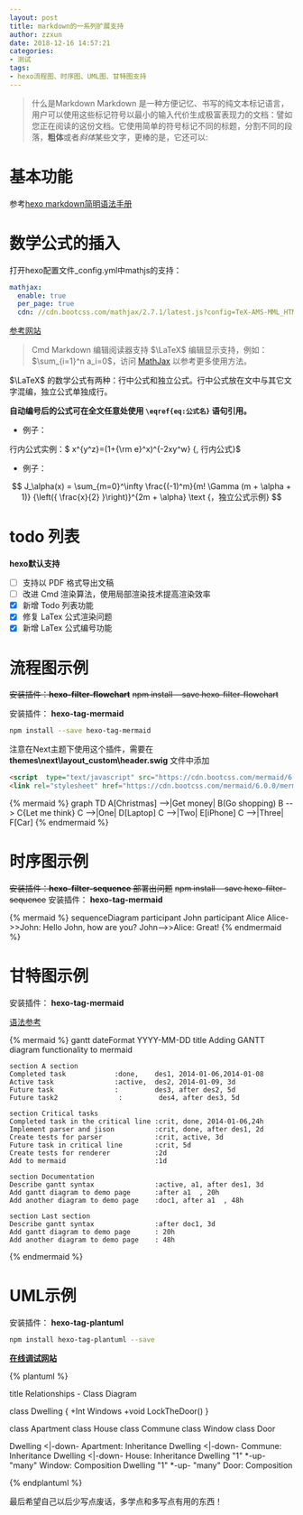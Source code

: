```yaml
---
layout: post
title: markdown的一系列扩展支持
author: zzxun
date: 2018-12-16 14:57:21
categories:
- 测试
tags:
- hexo流程图、时序图、UML图、甘特图支持
---
```


>什么是Markdown
>Markdown 是一种方便记忆、书写的纯文本标记语言，用户可以使用这些标记符号以最小的输入代价生成极富表现力的文档：譬如您正在阅读的这份文档。它使用简单的符号标记不同的标题，分割不同的段落，**粗体**或者*斜体*某些文字，更棒的是，它还可以:

<!--more-->

# 基本功能 #

参考[hexo markdown简明语法手册](https://hyxxsfwy.github.io/2016/01/15/Hexo-Markdown-%E7%AE%80%E6%98%8E%E8%AF%AD%E6%B3%95%E6%89%8B%E5%86%8C/)

# 数学公式的插入 #

打开hexo配置文件_config.yml中mathjs的支持：

~~~yml
mathjax:
  enable: true
  per_page: true
  cdn: //cdn.bootcss.com/mathjax/2.7.1/latest.js?config=TeX-AMS-MML_HTMLorMML
~~~

[参考网站](https://www.zybuluo.com/codeep/note/163962)
> Cmd Markdown 编辑阅读器支持 $\LaTeX$ 编辑显示支持，例如：$\sum_{i=1}^n a_i=0$，访问 [MathJax](http://meta.math.stackexchange.com/questions/5020/mathjax-basic-tutorial-and-quick-reference) 以参考更多使用方法。

$\LaTeX$ 的数学公式有两种：行中公式和独立公式。行中公式放在文中与其它文字混编，独立公式单独成行。

**自动编号后的公式可在全文任意处使用 `\eqref{eq:公式名}` 语句引用。**

- 例子：

行内公式实例：$ x^{y^z}=(1+{\rm e}^x)^{-2xy^w} {, 行内公式}$

- 例子：

$$ J_\alpha(x) = \sum_{m=0}^\infty \frac{(-1)^m}{m! \Gamma (m + \alpha + 1)} {\left({ \frac{x}{2} }\right)}^{2m + \alpha} \text {，独立公式示例} $$

# todo 列表 #

**hexo默认支持**

- [ ] 支持以 PDF 格式导出文稿
- [ ] 改进 Cmd 渲染算法，使用局部渲染技术提高渲染效率
- [x] 新增 Todo 列表功能
- [x] 修复 LaTex 公式渲染问题
- [x] 新增 LaTex 公式编号功能

# 流程图示例 #

~~安装插件：**hexo-filter-flowchart**~~
~~npm install --save hexo-filter-flowchart~~

安装插件： **hexo-tag-mermaid**

~~~bash
npm install --save hexo-tag-mermaid
~~~

注意在Next主题下使用这个插件，需要在 **themes\next\layout\_custom\header.swig** 文件中添加

~~~html
<script  type="text/javascript" src="https://cdn.bootcss.com/mermaid/6.0.0/mermaid.min.js"></script> 
<link rel="stylesheet" href="https://cdn.bootcss.com/mermaid/6.0.0/mermaid.min.css" type="text/css"/>
~~~


{% mermaid %}
graph TD
    A[Christmas] -->|Get money| B(Go shopping)
    B --> C{Let me think}
    C -->|One| D[Laptop]
    C -->|Two| E[iPhone]
    C -->|Three| F[Car]
{% endmermaid %}

# 时序图示例 #

~~安装插件：**hexo-filter-sequence** 部署出问题~~
~~npm install --save hexo-filter-sequence~~
安装插件： **hexo-tag-mermaid**

{% mermaid %}
sequenceDiagram
    participant John
    participant Alice
    Alice->>John: Hello John, how are you?
    John-->>Alice: Great!
{% endmermaid %}


# 甘特图示例 #

安装插件： **hexo-tag-mermaid**

[语法参考](https://mermaidjs.github.io/)

{% mermaid %}
gantt
    dateFormat  YYYY-MM-DD
    title Adding GANTT diagram functionality to mermaid

    section A section
    Completed task            :done,    des1, 2014-01-06,2014-01-08
    Active task               :active,  des2, 2014-01-09, 3d
    Future task               :         des3, after des2, 5d
    Future task2               :         des4, after des3, 5d

    section Critical tasks
    Completed task in the critical line :crit, done, 2014-01-06,24h
    Implement parser and jison          :crit, done, after des1, 2d
    Create tests for parser             :crit, active, 3d
    Future task in critical line        :crit, 5d
    Create tests for renderer           :2d
    Add to mermaid                      :1d

    section Documentation
    Describe gantt syntax               :active, a1, after des1, 3d
    Add gantt diagram to demo page      :after a1  , 20h
    Add another diagram to demo page    :doc1, after a1  , 48h

    section Last section
    Describe gantt syntax               :after doc1, 3d
    Add gantt diagram to demo page      : 20h
    Add another diagram to demo page    : 48h
{% endmermaid %}

# UML示例 #

安装插件： **hexo-tag-plantuml**

~~~bash
npm install hexo-tag-plantuml --save
~~~

[**在线调试网站**](https://www.planttext.com/)

{% plantuml %}

title Relationships - Class Diagram


class Dwelling {
  +Int Windows
  +void LockTheDoor()
}

class Apartment
class House
class Commune
class Window
class Door

Dwelling <|-down- Apartment: Inheritance
Dwelling <|-down- Commune: Inheritance
Dwelling <|-down- House: Inheritance
Dwelling "1" *-up- "many" Window: Composition
Dwelling "1" *-up- "many" Door: Composition

{% endplantuml %}

最后希望自己以后少写点废话，多学点和多写点有用的东西！